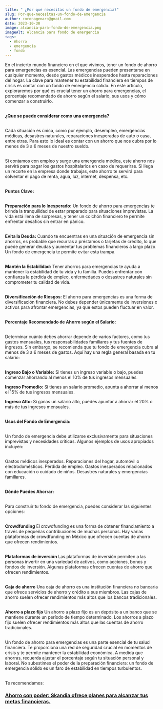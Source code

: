 ```yaml
---
title: " ¿Por qué necesitas un fondo de emergencia?"
slug: Por-que-necesitas-un-fondo-de-emergencia
author: coronagenaro@gmail.com
date: 2023-10-30
image: alcancia-para-fondo-de-emergencia.png
imageAlt: Alcancia para fondo de emergencia
tags:
  - Ahorro
  - emergencia
  - fondo
---
```

En el incierto mundo financiero en el que vivimos, tener un fondo de ahorro para emergencias es esencial. Las emergencias pueden presentarse en cualquier momento, desde gastos médicos inesperados hasta reparaciones del hogar. La clave para mantener tu estabilidad financiera en tiempos de crisis es contar con un fondo de emergencia sólido. En este artículo, exploraremos por qué es crucial tener un ahorro para emergencias, el porcentaje recomendado de ahorro según el salario, sus usos y cómo comenzar a construirlo.<br/><br/>

**¿Que se puede considerar como una emergencia?**<br/><br/>

Cada situación es única, como por ejemplo, desempleo, emergencias médicas, desastres naturales, reparaciones inesperadas de auto o casa, entre otras. Para esto lo ideal es contar con un ahorro que nos cubra por lo menos de 3 a 6 meses de nuestro sueldo. <br/><br/>

Si contamos con empleo y surge una emergencia médica, este ahorro nos servirá para pagar los gastos hospitalarios en caso de requerirse. Si llega un recorte en la empresa donde trabajas, este ahorro te servirá para solventar el pago de renta, agua, luz, internet, despensa, etc. <br/><br/>

**Puntos Clave:**<br/><br/>

**Preparación para lo Inesperado:**
Un fondo de ahorro para emergencias te brinda la tranquilidad de estar preparado para situaciones imprevistas. La vida está llena de sorpresas, y tener un colchón financiero te permite enfrentar desafíos sin entrar en pánico.<br/><br/>

**Evita la Deuda:**
Cuando te encuentras en una situación de emergencia sin ahorros, es probable que recurras a préstamos o tarjetas de crédito, lo que puede generar deudas y aumentar tus problemas financieros a largo plazo. Un fondo de emergencia te permite evitar esta trampa.<br/><br/>

**Mantén la Estabilidad:**
Tener ahorros para emergencias te ayuda a mantener la estabilidad de tu vida y tu familia. Puedes enfrentar con confianza la pérdida de empleo, enfermedades o desastres naturales sin comprometer tu calidad de vida.<br/><br/>

**Diversificación de Riesgos:**
El ahorro para emergencias es una forma de diversificación financiera. No debes depender únicamente de inversiones o activos para afrontar emergencias, ya que estos pueden fluctuar en valor.<br/><br/>

**Porcentaje Recomendado de Ahorro según el Salario:**<br/><br/>

Determinar cuánto debes ahorrar depende de varios factores, como tus gastos mensuales, tus responsabilidades familiares y tus fuentes de ingresos. Sin embargo, se recomienda que tu fondo de emergencia cubra al menos de 3 a 6 meses de gastos. Aquí hay una regla general basada en tu salario:<br/><br/>

**Ingreso Bajo o Variable:** Si tienes un ingreso variable o bajo, puedes comenzar ahorrando al menos el 10% de tus ingresos mensuales.

**Ingreso Promedio:** Si tienes un salario promedio, apunta a ahorrar al menos el 15% de tus ingresos mensuales.

**Ingreso Alto:** Si ganas un salario alto, puedes apuntar a ahorrar el 20% o más de tus ingresos mensuales.<br/><br/>

**Usos del Fondo de Emergencia:**<br/><br/>

Un fondo de emergencia debe utilizarse exclusivamente para situaciones imprevistas y necesidades críticas. Algunos ejemplos de usos apropiados incluyen:<br/><br/>

Gastos médicos inesperados.
Reparaciones del hogar, automóvil o electrodomésticos.
Pérdida de empleo.
Gastos inesperados relacionados con educación o cuidado de niños.
Desastres naturales y emergencias familiares.<br/><br/>

**Dónde Puedes Ahorrar:**<br/><br/>

Para construir tu fondo de emergencia, puedes considerar las siguientes opciones:<br/><br/>

**Crowdfunding**
El crowdfunding es una forma de obtener financiamiento a través de pequeñas contribuciones de muchas personas. Hay varias plataformas de crowdfunding en México que ofrecen cuentas de ahorro que ofrecen rendimientos.<br/><br/>

**Plataformas de inversión**
Las plataformas de inversión permiten a las personas invertir en una variedad de activos, como acciones, bonos y fondos de inversión. Algunas plataformas ofrecen cuentas de ahorro que ofrecen rendimientos.<br/><br/>

**Caja de ahorro**
Una caja de ahorro es una institución financiera no bancaria que ofrece servicios de ahorro y crédito a sus miembros. Las cajas de ahorro suelen ofrecer rendimientos más altos que los bancos tradicionales.<br/><br/>

**Ahorro a plazo fijo**
Un ahorro a plazo fijo es un depósito a un banco que se mantiene durante un período de tiempo determinado. Los ahorros a plazo fijo suelen ofrecer rendimientos más altos que las cuentas de ahorro tradicionales.<br/><br/>

Un fondo de ahorro para emergencias es una parte esencial de tu salud financiera. Te proporciona una red de seguridad crucial en momentos de crisis y te permite mantener la estabilidad económica. A medida que ahorras, recuerda ajustar el porcentaje según tu situación personal y laboral. No subestimes el poder de la preparación financiera: un fondo de emergencia sólido es un faro de estabilidad en tiempos turbulentos.<br/><br/>



T﻿e recomendamos:

<!--StartFragment-->

### **[Ahorro con poder: Skandia ofrece planes para alcanzar tus metas financieras.](https://oasisfinanciero.com/blog/2023-06-03/ahorro-con-poder-skandia-ofrece-planes-para-alcanzar-tus-metas-financieras/)**

<!--EndFragment-->